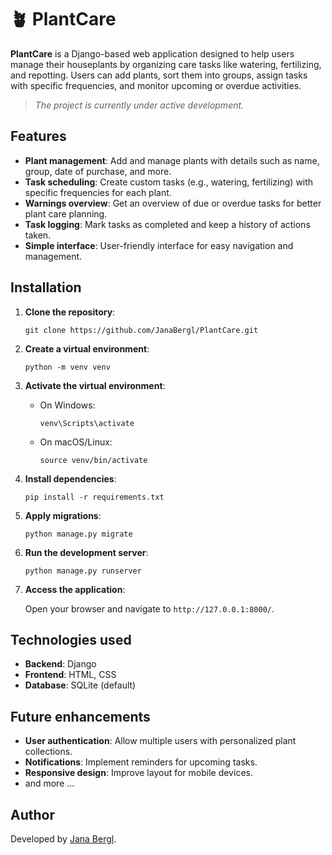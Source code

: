 # 🪴 PlantCare

**PlantCare** is a Django-based web application designed to help users manage their houseplants by organizing care tasks like watering, fertilizing, and repotting. Users can add plants, sort them into groups, assign tasks with specific frequencies, and monitor upcoming or overdue activities.
> *The project is currently under active development.*

## Features

- **Plant management**: Add and manage plants with details such as name, group, date of purchase, and more.
- **Task scheduling**: Create custom tasks (e.g., watering, fertilizing) with specific frequencies for each plant.
- **Warnings overview**: Get an overview of due or overdue tasks for better plant care planning.
- **Task logging**: Mark tasks as completed and keep a history of actions taken.
- **Simple interface**: User-friendly interface for easy navigation and management.

## Installation

1. **Clone the repository**:

   ```
   git clone https://github.com/JanaBergl/PlantCare.git
   ```

2. **Create a virtual environment**:

   ```
   python -m venv venv
   ```

3. **Activate the virtual environment**:

   - On Windows:

     ```
     venv\Scripts\activate
     ```

   - On macOS/Linux:

     ```
     source venv/bin/activate
     ```

4. **Install dependencies**:

   ```
   pip install -r requirements.txt
   ```

5. **Apply migrations**:

   ```
   python manage.py migrate
   ```

6. **Run the development server**:

   ```
   python manage.py runserver
   ```

7. **Access the application**:

   Open your browser and navigate to `http://127.0.0.1:8000/`.

## Technologies used

- **Backend**: Django  
- **Frontend**: HTML, CSS  
- **Database**: SQLite (default)

## Future enhancements

- **User authentication**: Allow multiple users with personalized plant collections.
- **Notifications**: Implement reminders for upcoming tasks.
- **Responsive design**: Improve layout for mobile devices.
- and more ...

## Author

Developed by [Jana Bergl](https://github.com/JanaBergl).
